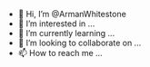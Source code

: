 - 👋 Hi, I’m @ArmanWhitestone
- 👀 I’m interested in ...
- 🌱 I’m currently learning ...
- 💞️ I’m looking to collaborate on ...
- 📫 How to reach me ...

<!---
ArmanWhitestone/ArmanWhitestone is a ✨ special ✨ repository because its `README.md` (this file) appears on your GitHub profile.
You can click the Preview link to take a look at your changes.
--->
